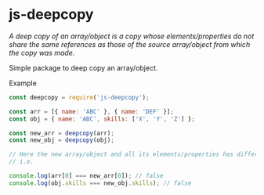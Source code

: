 # js-deepcopy

_A deep copy of an array/object is a copy whose elements/properties do not share the same references as those of the source array/object from which the copy was made._

Simple package to deep copy an array/object.

Example

```js
const deepcopy = require('js-deepcopy');

const arr = [{ name: 'ABC' }, { name: 'DEF' }];
const obj = { name: 'ABC', skills: ['X', 'Y', 'Z'] };

const new_arr = deepcopy(arr);
const new_obj = deepcopy(obj);

// Here the new array/object and all its elements/properties has different reference than that of input array/object.
// i.e.

console.log(arr[0] === new_arr[0]); // false
console.log(obj.skills === new_obj.skills); // false
```
